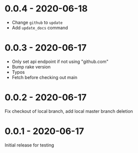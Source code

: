 # 0.0.4 - 2020-06-18

- Change `github` to `update`
- Add `update_docs` command

# 0.0.3 - 2020-06-17

- Only set api endpoint if not using "github.com"
- Bump rake version
- Typos
- Fetch before checking out main

# 0.0.2 - 2020-06-17

Fix checkout of local branch, add local master branch deletion

# 0.0.1 - 2020-06-17

Initial release for testing
